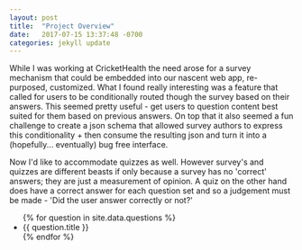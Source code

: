 ```yaml
---
layout: post
title:  "Project Overview"
date:   2017-07-15 13:37:48 -0700
categories: jekyll update
---
```

<p>While I was working at CricketHealth the need arose for a survey mechanism that could be embedded into our nascent web app, re-purposed, customized. What I found really interesting was a feature that called for users to be conditionally routed though the survey based on their answers. This seemed pretty useful - get users to question content best suited for them based on previous answers. On top that it also seemed a fun challenge to create a json schema that allowed survey authors to express this conditionality + then consume the resulting json and turn it into a (hopefully... eventually) bug free interface.</p>

<p>
Now I'd like to accommodate quizzes as well. However survey's and quizzes are different beasts if only because a survey has no 'correct' answers; they are just a measurement of opinion. A quiz on the other hand does have a correct answer for each question set and so a judgement must be made - 'Did the user answer correctly or not?'
</p>

<ul>
{% for question in site.data.questions %}
  <li>
      {{ question.title }}
  </li>
{% endfor %}
</ul>
